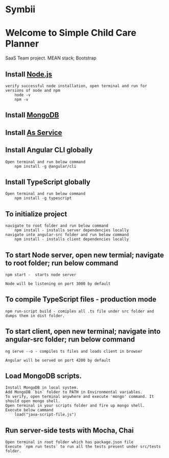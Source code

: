# Symbii
# Welcome to Simple Child Care Planner

SaaS Team project. MEAN stack; Bootstrap

## Install [Node.js](https://nodejs.org/en/)
    verify successful node installation, open terminal and run for versions of node and npm
        node -v
        npm -v 

## Install [MongoDB](https://www.mongodb.com/download-center/community) 
## Install [As Service](https://docs.mongodb.com/manual/tutorial/install-mongodb-on-windows/)


## Install Angular CLI globally
    Open terminal and run below command
        npm install -g @angular/cli

## Install TypeScript globally
    Open terminal and run below command
        npm install -g typescript

## To initialize project
    navigate to root folder and run below command
        npm install - installs server dependencies locally
    navigate into angular-src folder and run below command
        npm install - installs client dependencies locally

## To start Node server, open new termial; navigate to root folder; run below command

    npm start -  starts node server

    Node will be listening on port 3000 by default

## To compile TypeScript files - production mode
    npm run-script build - comiples all .ts file under src folder and dumps them in dist folder.

## To start client, open new terminal; navigate into angular-src folder; run below command

    ng serve --o - compiles ts files and loads client in browser

    Angular will be served on port 4200 by default

## Load MongoDB scripts.
    Install MongoDB in local system.
    Add MongoDB `bin` folder to PATH in Environmental variables.
    To verify, open terminal anywhere and execute 'mongo' command. It should open mongo shell.
    Open terminal in your scripts folder and fire up mongo shell.
    Execute below cammand
        load("java-script-file.js")
     
## Run server-side tests with Mocha, Chai
    Open terminal in root folder which has package.json file
    Execute `npm run tests` to run all the tests present under src/tests folder.


